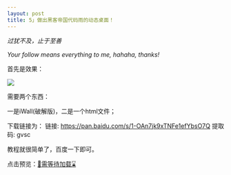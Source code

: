 ```yaml
---
layout: post
title: 5」做出黑客帝国代码雨的动态桌面！
---
```


*过犹不及，止于至善*

*Your follow means everything to me, hahaha, thanks!*

首先是效果：

![](/images/3.gif)

需要两个东西：

一是iWall(破解版)，二是一个html文件；

下载链接为：
链接: https://pan.baidu.com/s/1-OAn7jk9xTNFe1efYbsO7Q 提取码: gvsc

教程就很简单了，百度一下即可。

点击预览：[📂需等待加载⌛️](http://htmlpreview.github.io/?https://github.com/wangyuhu/wangyuhu.github.io/blob/master/images/rain.html)
